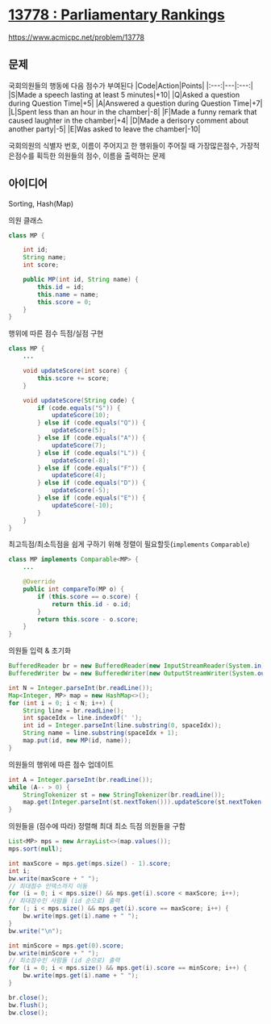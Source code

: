 # [13778 : Parliamentary Rankings](https://www.acmicpc.net/problem/13778)
https://www.acmicpc.net/problem/13778

## 문제
국회의원들의 행동에 다음 점수가 부여된다
|Code|Action|Points|
|:---:|---|:---:|
|S|Made a speech lasting at least 5 minutes|+10|
|Q|Asked a question during Question Time|+5|
|A|Answered a question during Question Time|+7|
|L|Spent less than an hour in the chamber|-8|
|F|Made a funny remark that caused laughter in the chamber|+4|
|D|Made a derisory comment about another party|-5|
|E|Was asked to leave the chamber|-10|

국회의원의 식별자 번호, 이름이 주어지고 한 행위들이 주어질 때 가장많은점수, 가장적은점수를 획득한 의원들의 점수, 이름을 출력하는 문제

## 아이디어
Sorting, Hash(Map)

의원 클래스
```java
class MP {

    int id;
    String name;
    int score;

    public MP(int id, String name) {
        this.id = id;
        this.name = name;
        this.score = 0;
    }
}
```

행위에 따른 점수 득점/실점 구현
```java
class MP {
    ...

    void updateScore(int score) {
        this.score += score;
    }

    void updateScore(String code) {
        if (code.equals("S")) {
            updateScore(10);
        } else if (code.equals("Q")) {
            updateScore(5);
        } else if (code.equals("A")) {
            updateScore(7);
        } else if (code.equals("L")) {
            updateScore(-8);
        } else if (code.equals("F")) {
            updateScore(4);
        } else if (code.equals("D")) {
            updateScore(-5);
        } else if (code.equals("E")) {
            updateScore(-10);
        }
    }
}
```

최고득점/최소득점을 쉽게 구하기 위해 정렬이 필요할듯(`implements` `Comparable`)
```java
class MP implements Comparable<MP> {
    ...

    @Override
    public int compareTo(MP o) {
        if (this.score == o.score) {
            return this.id - o.id;
        }
        return this.score - o.score;
    }
}
```

의원들 입력 & 초기화
```java
BufferedReader br = new BufferedReader(new InputStreamReader(System.in));
BufferedWriter bw = new BufferedWriter(new OutputStreamWriter(System.out));

int N = Integer.parseInt(br.readLine());
Map<Integer, MP> map = new HashMap<>();
for (int i = 0; i < N; i++) {
    String line = br.readLine();
    int spaceIdx = line.indexOf(' ');
    int id = Integer.parseInt(line.substring(0, spaceIdx));
    String name = line.substring(spaceIdx + 1);
    map.put(id, new MP(id, name));
}
```

의원들의 행위에 따른 점수 업데이트
```java
int A = Integer.parseInt(br.readLine());
while (A-- > 0) {
    StringTokenizer st = new StringTokenizer(br.readLine());
    map.get(Integer.parseInt(st.nextToken())).updateScore(st.nextToken());
}
```

의원들을 (점수에 따라) 정렬해 최대 최소 득점 의원들을 구함
```java
List<MP> mps = new ArrayList<>(map.values());
mps.sort(null);

int maxScore = mps.get(mps.size() - 1).score;
int i;
bw.write(maxScore + " ");
// 최대점수 인덱스까지 이동
for (i = 0; i < mps.size() && mps.get(i).score < maxScore; i++);
// 최대점수인 사람들 (id 순으로) 출력
for (; i < mps.size() && mps.get(i).score == maxScore; i++) {
    bw.write(mps.get(i).name + " ");
}
bw.write("\n");

int minScore = mps.get(0).score;
bw.write(minScore + " ");
// 최소점수인 사람들 (id 순으로) 출력
for (i = 0; i < mps.size() && mps.get(i).score == minScore; i++) {
    bw.write(mps.get(i).name + " ");
}

br.close();
bw.flush();
bw.close();
```